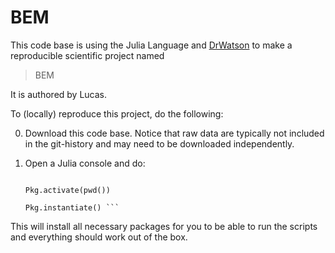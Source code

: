 # BEM

This code base is using the Julia Language and [DrWatson](https://juliadynamics.github.io/DrWatson.jl/stable/)
to make a reproducible scientific project named
> BEM

It is authored by Lucas.

To (locally) reproduce this project, do the following:

0. Download this code base. Notice that raw data are typically not included in the
   git-history and may need to be downloaded independently.
1. Open a Julia console and do:

   ``` using Pkg

   Pkg.activate(pwd())

   Pkg.instantiate() ```

This will install all necessary packages for you to be able to run the scripts and
everything should work out of the box.
